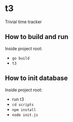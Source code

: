 # t3

Trivial time tracker

## How to build and run

Inside project root:

* `go build`
* `t3`

## How to init database

Inside project root:

* run t3
* `cd scripts` 
* `npm install`
* `node init.js`
